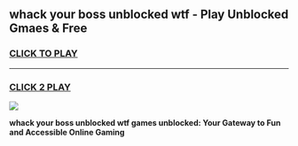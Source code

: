 
## whack your boss unblocked wtf - Play Unblocked Gmaes & Free
<h3>
<a href="https://news.freeplayer.one?title=whack_your_boss_unblocked_wtf&ref=16F">CLICK TO PLAY</a></h3>
<hr>

<h3>
<a href="https://news.freeplayer.one?title=whack_your_boss_unblocked_wtf&ref=16F">CLICK 2 PLAY</a>
  
</h3>

<a href="https://news.freeplayer.one?title=whack_your_boss_unblocked_wtf&ref=16F/"><img src="https://clearcache.store/games.png"></a>


**whack your boss unblocked wtf games unblocked: Your Gateway to Fun and Accessible Online Gaming**
